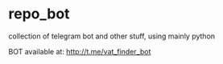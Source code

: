 # repo_bot
collection of telegram bot and other stuff, using mainly python


BOT available at: http://t.me/vat_finder_bot
